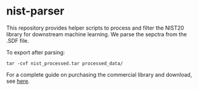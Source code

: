 # nist-parser

This repository provides helper scripts to process and filter the NIST20 library for downstream machine learning. We parse the sepctra from the .SDF file. 

To export after parsing:
```
tar -cvf nist_processed.tar processed_data/
```

For a complete guide on purchasing the commercial library and download, see [here](https://github.com/Roestlab/massformer).
